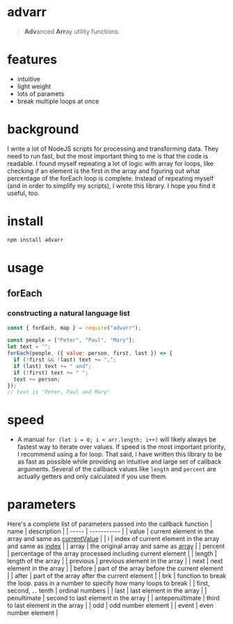 # advarr
> **Adv**anced **Arr**ay utility functions.  

# features
- intuitive
- light weight
- lots of paramets
- break multiple loops at once

# background
I write a lot of NodeJS scripts for processing and transforming data.  They need to run fast, but the most important thing to me is that the code is readable.  I found myself repeating a lot of logic with array for loops, like checking if an element is the first in the array and figuring out what percentage of the forEach loop is complete.  Instead of repeating myself (and in order to simplify my scripts), I wrote this library.  I hope you find it useful, too.

# install
```bash
npm install advarr
```

# usage
## forEach
### constructing a natural language list
```javascript
const { forEach, map } = require("advarr");

const people = ["Peter", "Paul", "Mary"];
let text = "";
forEach(people, ({ value: person, first, last }) => {
  if (!first && !last) text += ",";
  if (last) text += " and";
  if (!first) text += " ";
  text += person;
});
// text is "Peter, Paul and Mary"
```

# speed
- A manual `for (let i = 0; i < arr.length; i++)` will likely always be fastest way to iterate over values. If speed is the most important priority, I recommend using a for loop.  That said, I have written this library to be as fast as possible while providing an intuitive and large set of callback arguments.  Several of the callback values like `length` and `percent` are actually getters and only calculated if you use them.

# parameters
Here's a complete list of parameters passed into the callback function
| name  | description |
| ----- | ----------- |
| value | current element in the array and same as [currentValue](https://developer.mozilla.org/en-US/docs/Web/JavaScript/Reference/Global_Objects/Array/map) |
| i     | index of current element in the array and same as [index](https://developer.mozilla.org/en-US/docs/Web/JavaScript/Reference/Global_Objects/Array/map) |
| array | the original array and same as [array](https://developer.mozilla.org/en-US/docs/Web/JavaScript/Reference/Global_Objects/Array/map) |
| percent | percentage of the array processed including current element |
| length | length of the array |
| previous | previous element in the array |
| next | next element in the array |
| before | part of the array before the current element |
| after | part of the array after the current element |
| brk | function to break the loop.  pass in a number to specify how many loops to break |
| first, second, ... tenth | ordinal numbers |
| last | last element in the array |
| penultimate | second to last element in the array |
| antepenultimate | third to last element in the array |
| odd | odd number element |
| event | even number element |